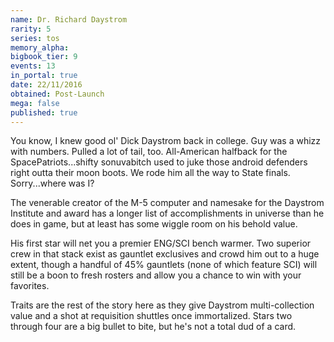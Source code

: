 ```yaml
---
name: Dr. Richard Daystrom
rarity: 5
series: tos
memory_alpha:
bigbook_tier: 9
events: 13
in_portal: true
date: 22/11/2016
obtained: Post-Launch
mega: false
published: true
---
```


You know, I knew good ol' Dick Daystrom back in college. Guy was a whizz with numbers. Pulled a lot of tail, too. All-American halfback for the SpacePatriots...shifty sonuvabitch used to juke those android defenders right outta their moon boots. We rode him all the way to State finals. Sorry...where was I?

The venerable creator of the M-5 computer and namesake for the Daystrom Institute and award has a longer list of accomplishments in universe than he does in game, but at least has some wiggle room on his behold value.

His first star will net you a premier ENG/SCI bench warmer. Two superior crew in that stack exist as gauntlet exclusives and crowd him out to a huge extent, though a handful of 45% gauntlets (none of which feature SCI) will still be a boon to fresh rosters and allow you a chance to win with your favorites.

Traits are the rest of the story here as they give Daystrom multi-collection value and a shot at requisition shuttles once immortalized. Stars two through four are a big bullet to bite, but he's not a total dud of a card.
